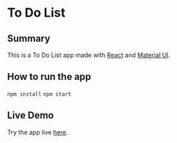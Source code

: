 # To Do List

## Summary

This is a To Do List app made with [React](https://reactjs.org/) and [Material UI](https://material-ui.com/).

## How to run the app

`npm install`
`npm start`

## Live Demo
Try the app live [here](https://react-to-do-list7.web.app/).
